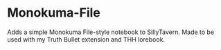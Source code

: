 # Monokuma-File
Adds a simple Monokuma File-style notebook to SillyTavern. Made to be used with my Truth Bullet extension and THH lorebook.
